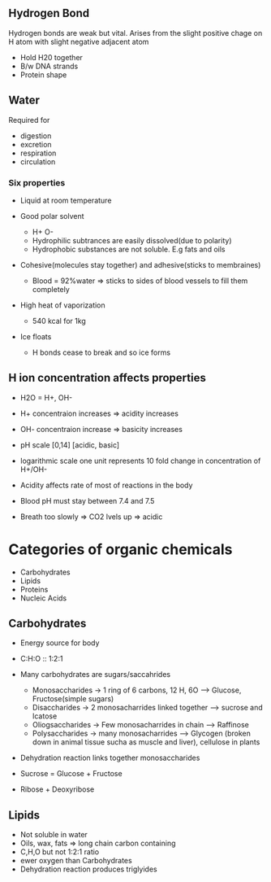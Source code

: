 ## Hydrogen Bond
Hydrogen bonds are weak but vital. Arises from the slight positive
chage on H atom with slight negative adjacent atom

- Hold H20 together
- B/w DNA strands
- Protein shape

## Water

Required for
- digestion
- excretion
- respiration
- circulation

### Six properties
- Liquid at room temperature
- Good polar solvent
    - H+ O-
    - Hydrophilic subtrances are easily dissolved(due to polarity)
    - Hydrophobic substances are not soluble. E.g fats and oils

- Cohesive(molecules stay together) and adhesive(sticks to membraines)
    - Blood = 92%water => sticks to sides of blood vessels to fill them completely
- High heat of vaporization
    - 540 kcal for 1kg

- Ice floats
    - H bonds cease to break and so ice forms

## H ion concentration affects properties

- H2O = H+, OH- 
- H+ concentraion increases  => acidity increases
- OH- concentraion increase => basicity increases

- pH scale [0,14] [acidic, basic]
- logarithmic scale one unit represents 10 fold change in concentration of H+/OH-

 - Acidity affects rate of most of reactions in the body
 - Blood pH must stay between 7.4 and 7.5
 - Breath too slowly => CO2 lvels up => acidic


# Categories of organic chemicals

- Carbohydrates
- Lipids
- Proteins
- Nucleic Acids

## Carbohydrates
- Energy source for body
- C:H:O :: 1:2:1
- Many carbohydrates are sugars/saccahrides 
    - Monosaccharides -> 1 ring of 6 carbons, 12 H, 6O --> Glucose, Fructose(simple sugars)
    - Disaccharides -> 2 monosacharrides linked together --> sucrose and lcatose 
    - Oliogsaccharides -> Few monosacharrides in chain --> Raffinose
    - Polysaccharides -> many monosacharrides  --> Glycogen (broken down in animal tissue sucha as muscle and liver), 
        cellulose in plants

- Dehydration reaction links together monosaccharides
- Sucrose = Glucose + Fructose
- Ribose + Deoxyribose

## Lipids

- Not soluble in water
- Oils, wax, fats => long chain carbon containing
- C,H,O but not 1:2:1 ratio
- ewer oxygen than Carbohydrates
- Dehydration reaction produces triglyides

